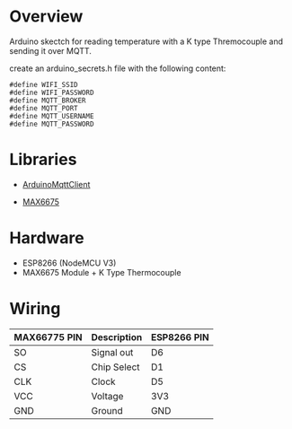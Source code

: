 # Overview
Arduino skectch for reading temperature with a K type Thremocouple and sending it over MQTT.

create an arduino_secrets.h file with the following content: 

```
#define WIFI_SSID 
#define WIFI_PASSWORD 
#define MQTT_BROKER 
#define MQTT_PORT 
#define MQTT_USERNAME 
#define MQTT_PASSWORD 
```

# Libraries
* [ArduinoMqttClient](https://github.com/arduino-libraries/ArduinoMqttClient)

* [MAX6675](https://github.com/RobTillaart/MAX6675)

# Hardware
* ESP8266 (NodeMCU V3)
* MAX6675 Module + K Type Thermocouple

# Wiring
| MAX66775 PIN | Description | ESP8266 PIN |
|--------------|-------------|-------------|
| SO           |Signal out   |  D6         |
| CS           |Chip Select  |  D1         |
| CLK          |Clock        | D5          |
| VCC          |Voltage      | 3V3         |
| GND          |Ground       |  GND        |
